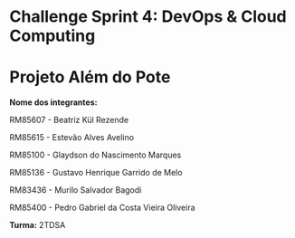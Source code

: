 # Challenge Sprint 4: DevOps & Cloud Computing
# Projeto Além do Pote

**Nome dos integrantes:**

RM85607 - Beatriz Kül Rezende

RM85615 - Estevão Alves Avelino

RM85100 - Glaydson do Nascimento Marques

RM85136 - Gustavo Henrique Garrido de Melo

RM83436 - Murilo Salvador Bagodi

RM85400 - Pedro Gabriel da Costa Vieira Oliveira


**Turma:**
2TDSA
